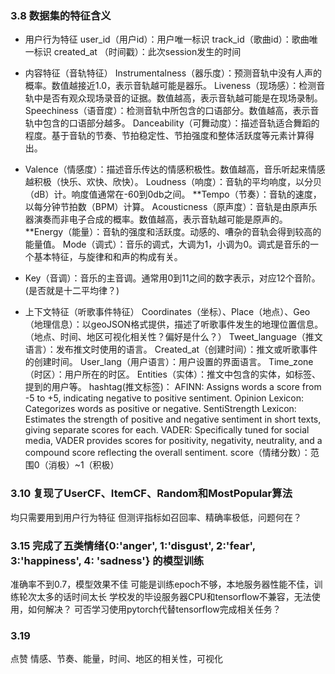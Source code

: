 ### 3.8 数据集的特征含义
* 用户行为特征
user_id（用户id）：用户唯一标识
track_id（歌曲id）：歌曲唯一标识
created_at （时间戳）：此次session发生的时间

* 内容特征（音轨特征）
Instrumentalness（器乐度）：预测音轨中没有人声的概率。数值越接近1.0，表示音轨越可能是器乐。
Liveness（现场感）：检测音轨中是否有观众现场录音的证据。数值越高，表示音轨越可能是在现场录制。
Speechiness（语音度）：检测音轨中所包含的口语部分。数值越高，表示音轨中包含的口语部分越多。
Danceability（可舞动度）：描述音轨适合舞蹈的程度。基于音轨的节奏、节拍稳定性、节拍强度和整体活跃度等元素计算得出。
* Valence（情感度）：描述音乐传达的情感积极性。数值越高，音乐听起来情感越积极（快乐、欢快、欣快）。
Loudness（响度）：音轨的平均响度，以分贝（dB）计。响度值通常在-60到0db之间。
**Tempo（节奏）：音轨的速度，以每分钟节拍数（BPM）计算。
Acousticness（原声度）：音轨是由原声乐器演奏而非电子合成的概率。数值越高，表示音轨越可能是原声的。
**Energy（能量）：音轨的强度和活跃度。动感的、嘈杂的音轨会得到较高的能量值。
Mode（调式）：音乐的调式，大调为1，小调为0。调式是音乐的一个基本特征，与旋律和和声的构成有关。
* Key（音调）：音乐的主音调。通常用0到11之间的数字表示，对应12个音阶。(是否就是十二平均律？)


* 上下文特征（听歌事件特征）
Coordinates（坐标）、Place（地点）、Geo（地理信息）：以geoJSON格式提供，描述了听歌事件发生的地理位置信息。（地点、时间、地区可视化相关性？偏好是什么？）
Tweet_language（推文语言）：发布推文时使用的语言。
Created_at（创建时间）：推文或听歌事件的创建时间。
User_lang（用户语言）：用户设置的界面语言。
Time_zone（时区）：用户所在的时区。
Entities（实体）：推文中包含的实体，如标签、提到的用户等。
hashtag(推文标签)：
    AFINN: Assigns words a score from -5 to +5, indicating negative to positive sentiment.
    Opinion Lexicon: Categorizes words as positive or negative.
    SentiStrength Lexicon: Estimates the strength of positive and negative sentiment in short texts, giving separate scores for each.
    VADER: Specifically tuned for social media, VADER provides scores for positivity, negativity, neutrality, and a compound score reflecting the overall sentiment.
score（情绪分数）：范围0（消极）~1（积极）

### 3.10 复现了UserCF、ItemCF、Random和MostPopular算法
均只需要用到用户行为特征
但测评指标如召回率、精确率极低，问题何在？

### 3.15 完成了五类情绪{0:'anger', 1:'disgust', 2:'fear', 3:'happiness', 4: 'sadness'} 的模型训练
准确率不到0.7，模型效果不佳
可能是训练epoch不够，本地服务器性能不佳，训练轮次太多的话时间太长
学校发的毕设服务器CPU和tensorflow不兼容，无法使用，如何解决？
可否学习使用pytorch代替tensorflow完成相关任务？


### 3.19
点赞
情感、节奏、能量，时间、地区的相关性，可视化